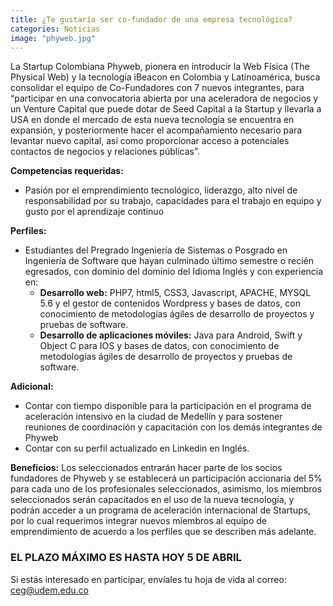 ```yaml
---
title: ¿Te gustaría ser co-fundador de una empresa tecnológica?
categories: Noticias
image: "phyweb.jpg"
---
```


La Startup Colombiana Phyweb, pionera en introducir  la Web Física (The Physical Web) y la tecnología iBeacon  en Colombia y Latinoamérica, busca consolidar el equipo de Co-Fundadores con 7 nuevos integrantes, para “participar en una convocatoria abierta por  una aceleradora de negocios y un Venture Capital que puede dotar de  Seed Capital a la Startup y llevarla a USA en donde el mercado de esta nueva tecnología se encuentra en expansión,  y posteriormente hacer el acompañamiento necesario para levantar nuevo capital, así como proporcionar acceso a potenciales contactos de negocios y relaciones públicas”.

**Competencias requeridas:**
-  Pasión por el  emprendimiento tecnológico, liderazgo, alto nivel de responsabilidad por su trabajo, capacidades para el trabajo en equipo y gusto por el aprendizaje continuo

**Perfiles:**
- Estudiantes del Pregrado Ingeniería de Sistemas o Posgrado en Ingeniería de Software  que hayan culminado último semestre  o recién egresados, con dominio  del dominio del  Idioma Inglés y con experiencia en:
  - **Desarrollo web:** PHP7, html5, CSS3, Javascript, APACHE, MYSQL 5.6 y el gestor de contenidos Wordpress y bases de datos, con conocimiento de metodologías ágiles de desarrollo de proyectos y pruebas de software.
  - **Desarrollo de aplicaciones móviles:** Java para Android,  Swift y Object C para IOS y bases de datos, con conocimiento de metodologías ágiles de desarrollo de proyectos y pruebas de software.

**Adicional:**
- Contar con tiempo disponible para la participación en el programa de aceleración intensivo  en la ciudad de Medellín  y para sostener reuniones de coordinación y capacitación con los demás integrantes de Phyweb
- Contar con su perfil actualizado en Linkedin en Inglés.

**Beneficios:**
Los seleccionados entrarán hacer parte de los socios fundadores de Phyweb y se establecerá un participación accionaria del 5% para cada uno de los profesionales seleccionados, asimismo, los miembros seleccionados serán capacitados en el uso de la nueva tecnología, y podrán acceder a un programa de aceleración internacional de Startups, por lo cual requerimos integrar nuevos miembros al equipo de emprendimiento de acuerdo a los perfiles que se describen más adelante.

### EL PLAZO MÁXIMO ES HASTA HOY 5 DE ABRIL

Si estás interesado en participar, envíales tu hoja de vida al correo: <ceg@udem.edu.co>
